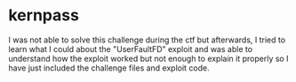 # kernpass

I was not able to solve this challenge during the ctf but afterwards, I tried to learn what I could about the "UserFaultFD" exploit and was able to understand how the exploit worked but not enough to explain it properly so I have just included the challenge files and exploit code.